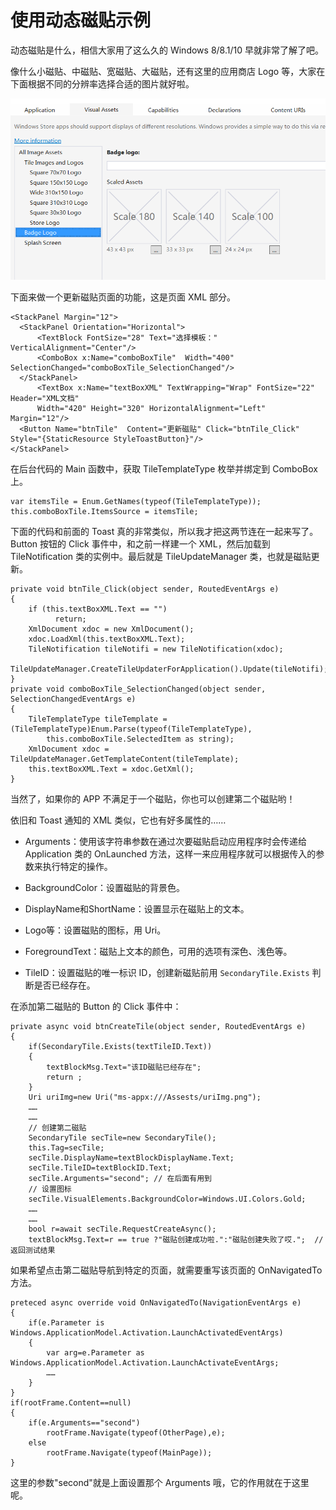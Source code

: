 # 使用动态磁贴示例

动态磁贴是什么，相信大家用了这么久的 Windows 8/8.1/10 早就非常了解了吧。

像什么小磁贴、中磁贴、宽磁贴、大磁贴，还有这里的应用商店 Logo 等，大家在下面根据不同的分辨率选择合适的图片就好啦。

![](images/102.png)

下面来做一个更新磁贴页面的功能，这是页面 XML 部分。

```
<StackPanel Margin="12">
  <StackPanel Orientation="Horizontal">
	  <TextBlock FontSize="28" Text="选择模板：" VerticalAlignment="Center"/>
	  <ComboBox x:Name="comboBoxTile"  Width="400" SelectionChanged="comboBoxTile_SelectionChanged"/>
  </StackPanel>
	  <TextBox x:Name="textBoxXML" TextWrapping="Wrap" FontSize="22" Header="XML文档"  
      Width="420" Height="320" HorizontalAlignment="Left" Margin="12"/>
  <Button Name="btnTile"  Content="更新磁贴" Click="btnTile_Click" Style="{StaticResource StyleToastButton}"/>
</StackPanel>
```

在后台代码的 Main 函数中，获取 TileTemplateType 枚举并绑定到 ComboBox 上。

```
var itemsTile = Enum.GetNames(typeof(TileTemplateType));
this.comboBoxTile.ItemsSource = itemsTile;
```

下面的代码和前面的 Toast 真的非常类似，所以我才把这两节连在一起来写了。Button 按钮的 Click 事件中，和之前一样建一个 XML，然后加载到 TileNotification 类的实例中。最后就是 TileUpdateManager 类，也就是磁贴更新。

```
private void btnTile_Click(object sender, RoutedEventArgs e)
{
    if (this.textBoxXML.Text == "")
          return;
    XmlDocument xdoc = new XmlDocument();
    xdoc.LoadXml(this.textBoxXML.Text);
    TileNotification tileNotifi = new TileNotification(xdoc);
    TileUpdateManager.CreateTileUpdaterForApplication().Update(tileNotifi);
}
private void comboBoxTile_SelectionChanged(object sender, SelectionChangedEventArgs e)
{
    TileTemplateType tileTemplate = (TileTemplateType)Enum.Parse(typeof(TileTemplateType),
        this.comboBoxTile.SelectedItem as string);
    XmlDocument xdoc = TileUpdateManager.GetTemplateContent(tileTemplate);
    this.textBoxXML.Text = xdoc.GetXml();
}
```

当然了，如果你的 APP 不满足于一个磁贴，你也可以创建第二个磁贴哟！

依旧和 Toast 通知的 XML 类似，它也有好多属性的……

- Arguments：使用该字符串参数在通过次要磁贴启动应用程序时会传递给 Application 类的 OnLaunched 方法，这样一来应用程序就可以根据传入的参数来执行特定的操作。

- BackgroundColor：设置磁贴的背景色。

- DisplayName和ShortName：设置显示在磁贴上的文本。

- Logo等：设置磁贴的图标，用 Uri。

- ForegroundText：磁贴上文本的颜色，可用的选项有深色、浅色等。

- TileID：设置磁贴的唯一标识 ID，创建新磁贴前用 `SecondaryTile.Exists` 判断是否已经存在。

在添加第二磁贴的 Button 的 Click 事件中：

```
private async void btnCreateTile(object sender, RoutedEventArgs e)
{
	if(SecondaryTile.Exists(textTileID.Text))
	{
		textBlockMsg.Text="该ID磁贴已经存在";
		return ;
	}
	Uri uriImg=new Uri("ms-appx:///Assests/uriImg.png");
	……
	……
	// 创建第二磁贴
	SecondaryTile secTile=new SecondaryTile();
	this.Tag=secTile;
	secTile.DisplayName=textBlockDisplayName.Text;
	secTile.TileID=textBlockID.Text;
	secTile.Arguments="second"; // 在后面有用到
    // 设置图标
    secTile.VisualElements.BackgroundColor=Windows.UI.Colors.Gold;
    ……
    ……
    bool r=await secTile.RequestCreateAsync();
    textBlockMsg.Text=r == true ?"磁贴创建成功啦.":"磁贴创建失败了哎.";  // 返回测试结果
```

如果希望点击第二磁贴导航到特定的页面，就需要重写该页面的 OnNavigatedTo 方法。

```
preteced async override void OnNavigatedTo(NavigationEventArgs e)
{
	if(e.Parameter is Windows.ApplicationModel.Activation.LaunchActivatedEventArgs)
	{
		var arg=e.Parameter as Windows.ApplicationModel.Activation.LaunchActivateEventArgs;
		……
	}
}
if(rootFrame.Content==null)
{
	if(e.Arguments=="second")
		rootFrame.Navigate(typeof(OtherPage),e);
	else
		rootFrame.Navigate(typeof(MainPage));
}
```

这里的参数"second"就是上面设置那个 Arguments 哦，它的作用就在于这里呢。